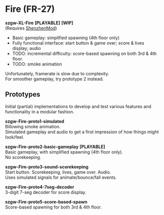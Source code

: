 # Fire (FR-27)

**szgw-XL-Fire**  **[PLAYABLE]**  **[WIP]**  
(Requires [ShenzhenMod](https://github.com/gtw123/ShenzhenMod))

* Basic gameplay: simplified spawning (4th floor only)
* Fully functional interface: start button & game over; score & lives display; audio
* TODO: incremental difficulty: score-based spawning on both 3rd & 4th floor.
* TODO: smoke animation


Unfortunately, framerate is slow due to complexity.  
For smoother gameplay, try prototype 2 instead.


## Prototypes

Initial (partial) implementations to develop and test various features and functionality in a modular fashion.

**szgw-Fire-proto1-simulated**  
Billowing smoke animation.  
Simulated gameplay and audio to get a first impression of how things might look/feel.

**szgw-Fire-proto2-basic-gameplay**  **[PLAYABLE]**  
Basic gameplay, with simplified spawning (4th floor only).  
No scorekeeping.

**szgw-Fire-proto3-sound-scorekeeping**  
Start button. Scorekeeping, lives, game over. Audio.  
Uses simulated signals for animate/bounce/fall events.

**szgw-Fire-proto4-7seg-decoder**  
3-digit 7-seg decoder for score display.

**szgw-Fire-proto5-score-based-spawn**  
Score-based spawning for both 3rd & 4th floor.
